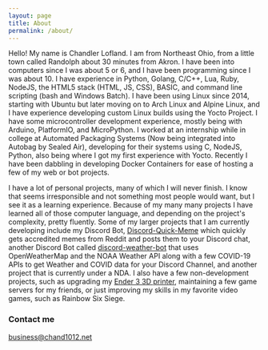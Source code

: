 ```yaml
---
layout: page
title: About
permalink: /about/
---
```


Hello! My name is Chandler Lofland. I am from Northeast Ohio, from a little town called Randolph about 30 minutes from Akron. I have been into computers since I was about 5 or 6, and I have been programming since I was about 10. I have experience in Python, Golang, C/C++, Lua, Ruby, NodeJS, the HTML5 stack (HTML, JS, CSS), BASIC, and command line scripting (bash and Windows Batch). I have been using Linux since 2014, starting with Ubuntu but later moving on to Arch Linux and Alpine Linux, and I have experience developing custom Linux builds using the Yocto Project. I have some microcontroller development experience, mostly being with Arduino, PlatformIO, and MicroPython. I worked at an internship while in college at Automated Packaging Systems (Now being integrated into Autobag by Sealed Air), developing for their systems using C, NodeJS, Python, also being where I got my first experience with Yocto. Recently I have been dabbling in developing Docker Containers for ease of hosting a few of my web or bot projects.

I have a lot of personal projects, many of which I will never finish. I know that seems irresponsible and not something most people would want, but I see it as a learning experience. Because of my many many projects I have learned all of those computer language, and depending on the project's complexity, pretty fluently. Some of my larger projects that I am currently developing include my Discord Bot, [Discord-Quick-Meme](https://github.com/chand1012/Discord-Quick-Meme) which quickly gets accredited memes from Reddit and posts them to your Discord chat, another Discord Bot called [discord-weather-bot](https://github.com/chand1012/discord-weather-bot) that uses OpenWeatherMap and the NOAA Weather API along with a few COVID-19 APIs to get Weather and COVID data for your Discord Channel, and another project that is currently under a NDA. I also have a few non-development projects, such as upgrading my [Ender 3 3D printer](https://chand1012.dev/3dprintingintro/), maintaining a few game servers for my friends, or just improving my skills in my favorite video games, such as Rainbow Six Siege.


### Contact me

[business@chand1012.net](mailto:business@chand1012.net)